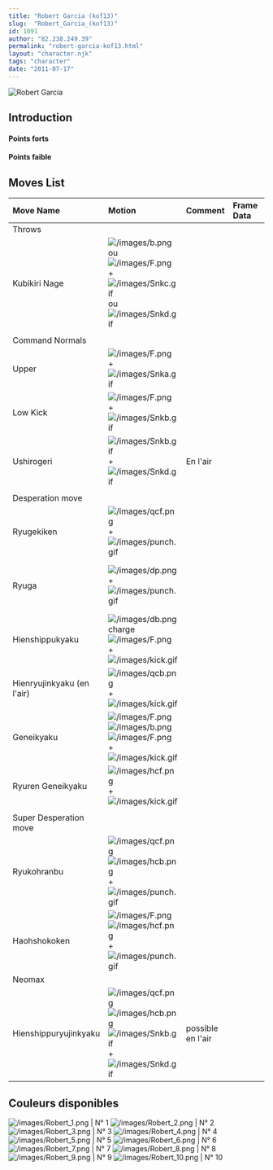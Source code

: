 ```yaml
---
title: "Robert Garcia (kof13)"
slug:  "Robert_Garcia_(kof13)"
id: 1091
author: "82.238.249.39"
permalink: "robert-garcia-kof13.html"
layout: "character.njk"
tags: "character"
date: "2011-07-17"
---
```



![Robert Garcia](/images/Robertkof13.gif "Robert Garcia")

## Introduction

#### Points forts

#### Points faible

## Moves List

| Move Name                  | Motion                                                                                                                                                          | Comment           | Frame Data | Cancelable | Damage LOW/HIGH/EX                                        |
|:---------------------------|:----------------------------------------------------------------------------------------------------------------------------------------------------------------|:------------------|:-----------|:-----------|:----------------------------------------------------------|
| Throws                     |                                                                                                                                                                 |                   |            |            |                                                           |
| Kubikiri Nage              | ![](/images/b.png "/images/b.png") ou ![](/images/F.png "/images/F.png") + ![](/images/Snkc.gif "/images/Snkc.gif") ou ![](/images/Snkd.gif "/images/Snkd.gif") |                   |            |            | 100                                                       |
|                            |                                                                                                                                                                 |                   |            |            |                                                           |
| Command Normals            |                                                                                                                                                                 |                   |            |            |                                                           |
| Upper                      | ![](/images/F.png "/images/F.png") + ![](/images/Snka.gif "/images/Snka.gif")                                                                                   |                   |            | oui        | 25 x 2                                                    |
| Low Kick                   | ![](/images/F.png "/images/F.png") + ![](/images/Snkb.gif "/images/Snkb.gif")                                                                                   |                   |            | oui        | 45                                                        |
| Ushirogeri                 | ![](/images/Snkb.gif "/images/Snkb.gif") + ![](/images/Snkd.gif "/images/Snkd.gif")                                                                             | En l'air          |            | non        | 55                                                        |
|                            |                                                                                                                                                                 |                   |            |            |                                                           |
| Desperation move           |                                                                                                                                                                 |                   |            |            |                                                           |
| Ryugekiken                 | ![](/images/qcf.png "/images/qcf.png") + ![](/images/punch.gif "/images/punch.gif")                                                                             |                   |            | SC         | 65; EX Damage: 60, 70                                     |
| Ryuga                      | ![](/images/dp.png "/images/dp.png") +![](/images/punch.gif "/images/punch.gif")                                                                                |                   |            | DC SC      | 70 (45); C Damage: 75, 45; EX Damage: 100, 70             |
| Hienshippukyaku            | ![](/images/db.png "/images/db.png")charge![](/images/F.png "/images/F.png") + ![](/images/kick.gif "/images/kick.gif")                                         |                   |            |            | 70; D Damage: 60 x 2; EX Damage: 70, 80                   |
| Hienryujinkyaku (en l'air) | ![](/images/qcb.png "/images/qcb.png") + ![](/images/kick.gif "/images/kick.gif")                                                                               |                   |            |            | 60; EX Damage: 120                                        |
| Geneikyaku                 | ![](/images/F.png "/images/F.png")![](/images/b.png "/images/b.png")![](/images/F.png "/images/F.png") + ![](/images/kick.gif "/images/kick.gif")               |                   |            |            | 0 x 2, 10 x 13, 135; EX Damage: 0 x 2, 15 x 19, 155       |
| Ryuren Geneikyaku          | ![](/images/hcf.png "/images/hcf.png") + ![](/images/kick.gif "/images/kick.gif")                                                                               |                   |            | non        | 10 x 3, 130; EX Damage: 10 x 6, 80                        |
|                            |                                                                                                                                                                 |                   |            |            |                                                           |
| Super Desperation move     |                                                                                                                                                                 |                   |            |            |                                                           |
| Ryukohranbu                | ![](/images/qcf.png "/images/qcf.png")![](/images/hcb.png "/images/hcb.png")+ ![](/images/punch.gif "/images/punch.gif")                                        |                   |            | MC         | 0, 10 x 13, 30, 60; EX Damage: 0, 10 x 10, 8 x 18, 10, 50 |
| Haohshokoken               | ![](/images/F.png "/images/F.png")![](/images/hcf.png "/images/hcf.png") + ![](/images/punch.gif "/images/punch.gif")                                           |                   |            |            | 200                                                       |
| Neomax                     |                                                                                                                                                                 |                   |            |            |                                                           |
| Hienshippuryujinkyaku      | ![](/images/qcf.png "/images/qcf.png")![](/images/hcb.png "/images/hcb.png") ![](/images/Snkb.gif "/images/Snkb.gif")+![](/images/Snkd.gif "/images/Snkd.gif")  | possible en l'air |            |            | 0 x n, 450 (125)                                          |

## Couleurs disponibles

![](/images/Robert_1.png "/images/Robert_1.png") \| N° 1
![](/images/Robert_2.png "/images/Robert_2.png") \| N° 2
![](/images/Robert_3.png "/images/Robert_3.png") \| N° 3
![](/images/Robert_4.png "/images/Robert_4.png") \| N° 4
![](/images/Robert_5.png "/images/Robert_5.png") \| N° 5
![](/images/Robert_6.png "/images/Robert_6.png") \| N° 6
![](/images/Robert_7.png "/images/Robert_7.png") \| N° 7
![](/images/Robert_8.png "/images/Robert_8.png") \| N° 8
![](/images/Robert_9.png "/images/Robert_9.png") \| N° 9
![](/images/Robert_10.png "/images/Robert_10.png") \| N° 10

